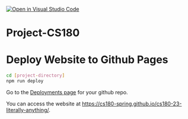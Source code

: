 [![Open in Visual Studio Code](https://classroom.github.com/assets/open-in-vscode-718a45dd9cf7e7f842a935f5ebbe5719a5e09af4491e668f4dbf3b35d5cca122.svg)](https://classroom.github.com/online_ide?assignment_repo_id=10831999&assignment_repo_type=AssignmentRepo)
# Project-CS180

# Deploy Website to Github Pages

```bash
cd [project-directory]
npm run deploy
```

Go to the [Deployments page](https://github.com/CS180-spring/cs180-23-literally-anything/deployments/) for your github repo.

You can access the website at https://cs180-spring.github.io/cs180-23-literally-anything/.

